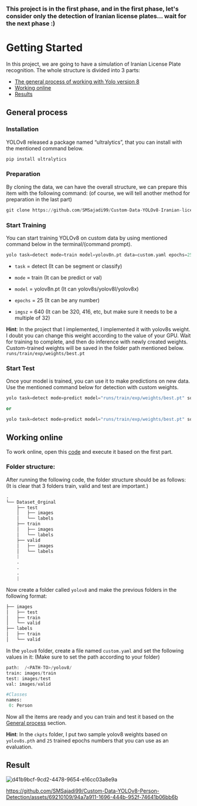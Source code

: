 
 ### **This project is in the first phase, and in the first phase, let's consider only the detection of Iranian license plates... wait for the next phase :)**

# Getting Started
In this project, we are going to have a simulation of Iranian License Plate recognition.
The whole structure is divided into 3 parts:
* [The general process of working with Yolo version 8](https://github.com/SMSajadi99/Custom-Data-YOLOv8-Iranian-license-plates/blob/main/README.md#general-process)
* [Working online](https://github.com/SMSajadi99/Custom-Data-YOLOv8-Iranian-license-plates/blob/main/README.md#working-online)
* [Results](https://github.com/SMSajadi99/Custom-Data-YOLOv8-Iranian-license-plates/blob/main/README.md#result)

## General process
### Installation
YOLOv8 released a package named “ultralytics”, that you can install with the mentioned command below.
```python
pip install ultralytics
```
### Preparation
By cloning the data, we can have the overall structure, we can prepare this item with the following command: (of course, we will tell another method for preparation in the last part)
```python
git clone https://github.com/SMSajadi99/Custom-Data-YOLOv8-Iranian-license-plates.git
```
### Start Training
You can start training YOLOv8 on custom data by using mentioned command below in the terminal/(command prompt).
```python
yolo task=detect mode=train model=yolov8n.pt data=custom.yaml epochs=25 imgsz=640
```
* `task` = detect (It can be segment or classify)

* `mode` = train (It can be predict or val)

* `model` = yolov8n.pt (It can yolov8s/yolov8l/yolov8x)

* `epochs` = 25 (It can be any number)

* `imgsz` = 640 (It can be 320, 416, etc, but make sure it needs to be a multiple of 32)

**Hint**: In the project that I implemented, I implemented it with yolov8s weight. I doubt you can change this weight according to the value of your GPU.
Wait for training to complete, and then do inference with newly created weights. Custom-trained weights will be saved in the folder path mentioned below.
```runs/train/exp/weights/best.pt```

### Start Test
Once your model is trained, you can use it to make predictions on new data. Use the mentioned command below for detection with custom weights.
```python
yolo task=detect mode=predict model="runs/train/exp/weights/best.pt" source="test.png"

or

yolo task=detect mode=predict model="runs/train/exp/weights/best.pt" source="test.mp4"
```
## Working online
To work online, open this [code](https://github.com/SMSajadi99/Custom-Data-YOLOv8-Person-Detection/blob/main/Custom_Data_YOLOv8.ipynb) and execute it based on the first part.

### Folder structure:
After running the following code, the folder structure should be as follows: (It is clear that 3 folders train, valid and test are important.)
```python
.
└── Dataset_Orginal
    ├── test
    │   ├── images
    │   └── labels
    ├── train
    │   ├── images
    │   └── labels
    ├── valid
    │   ├── images
    │   └── labels
    |
    .
    .
    .
    |
```
Now create a folder called ‍‍`yolov8` and make the previous folders in the following format:
```python
├── images
│   ├── test
│   ├── train
│   └── valid
├── labels
│   ├── train
│   └── valid
```
In the `yolov8` folder, create a file named `custom.yaml` and set the following values in it: (Make sure to set the path according to your folder)
```python
path:  /<PATH-TO>/yolov8/
train: images/train
test: images/test
val: images/valid

#Classes
names:
 0: Person
```
Now all the items are ready and you can train and test it based on the [General process](https://github.com/SMSajadi99/Custom-Data-YOLOv8-Person-Detection/blob/main/README.md#general-process) section.

**Hint**: In the `ckpts` folder, I put two sample yolov8 weights based on `yolov8s.pth` and `25` trained epochs numbers that you can use as an evaluation.

## Result

![d41b9bcf-9cd2-4478-9654-e16cc03a8e9a](https://github.com/SMSajadi99/Custom-Data-YOLOv8-Person-Detection/blob/main/Result_YOLOv8/000067.jpg)



https://github.com/SMSajadi99/Custom-Data-YOLOv8-Person-Detection/assets/69210109/94a7a911-1696-444b-952f-74641b06bb6b


